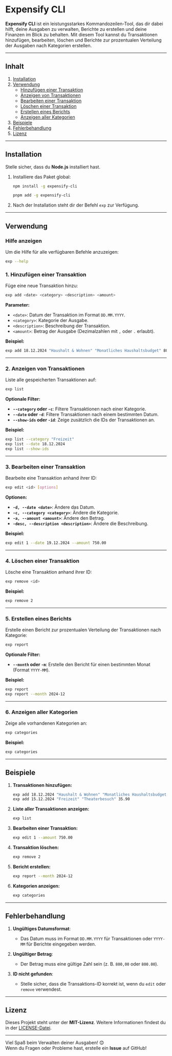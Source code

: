 # **Expensify CLI**

**Expensify CLI** ist ein leistungsstarkes Kommandozeilen-Tool, das dir dabei hilft, deine Ausgaben zu verwalten, Berichte zu erstellen und deine Finanzen im Blick zu behalten. Mit diesem Tool kannst du Transaktionen hinzufügen, bearbeiten, löschen und Berichte zur prozentualen Verteilung der Ausgaben nach Kategorien erstellen.

---

## **Inhalt**

1. [Installation](#installation)
2. [Verwendung](#verwendung)
   - [Hinzufügen einer Transaktion](#hinzufügen-einer-transaktion)
   - [Anzeigen von Transaktionen](#anzeigen-von-transaktionen)
   - [Bearbeiten einer Transaktion](#bearbeiten-einer-transaktion)
   - [Löschen einer Transaktion](#löschen-einer-transaktion)
   - [Erstellen eines Berichts](#erstellen-eines-berichts)
   - [Anzeigen aller Kategorien](#anzeigen-aller-kategorien)
3. [Beispiele](#beispiele)
4. [Fehlerbehandlung](#fehlerbehandlung)
5. [Lizenz](#lizenz)

---

## **Installation**

Stelle sicher, dass du **Node.js** installiert hast.

1. Installiere das Paket global:

   ```bash
   npm install -g expensify-cli

   pnpm add -g expensify-cli
   ```

2. Nach der Installation steht dir der Befehl `exp` zur Verfügung.

---

## **Verwendung**

### **Hilfe anzeigen**

Um die Hilfe für alle verfügbaren Befehle anzuzeigen:

```bash
exp --help
```

### **1. Hinzufügen einer Transaktion**

Füge eine neue Transaktion hinzu:

```bash
exp add <date> <category> <description> <amount>
```

**Parameter:**

- `<date>`: Datum der Transaktion im Format `DD.MM.YYYY`.
- `<category>`: Kategorie der Ausgabe.
- `<description>`: Beschreibung der Transaktion.
- `<amount>`: Betrag der Ausgabe (Dezimalzahlen mit `,` oder `.` erlaubt).

**Beispiel:**

```bash
exp add 18.12.2024 "Haushalt & Wohnen" "Monatliches Haushaltsbudget" 800,00
```

---

### **2. Anzeigen von Transaktionen**

Liste alle gespeicherten Transaktionen auf:

```bash
exp list
```

**Optionale Filter:**

- **`--category` oder `-c`**: Filtere Transaktionen nach einer Kategorie.
- **`--date` oder `-d`**: Filtere Transaktionen nach einem bestimmten Datum.
- **`--show-ids` oder `-id`**: Zeige zusätzlich die IDs der Transaktionen an.

**Beispiel:**

```bash
exp list --category "Freizeit"
exp list --date 18.12.2024
exp list --show-ids
```

---

### **3. Bearbeiten einer Transaktion**

Bearbeite eine Transaktion anhand ihrer ID:

```bash
exp edit <id> [options]
```

**Optionen:**

- **`-d, --date <date>`**: Ändere das Datum.
- **`-c, --category <category>`**: Ändere die Kategorie.
- **`-a, --amount <amount>`**: Ändere den Betrag.
- **`-desc, --description <description>`**: Ändere die Beschreibung.

**Beispiel:**

```bash
exp edit 1 --date 19.12.2024 --amount 750.00
```

---

### **4. Löschen einer Transaktion**

Lösche eine Transaktion anhand ihrer ID:

```bash
exp remove <id>
```

**Beispiel:**

```bash
exp remove 2
```

---

### **5. Erstellen eines Berichts**

Erstelle einen Bericht zur prozentualen Verteilung der Transaktionen nach Kategorie:

```bash
exp report
```

**Optionale Filter:**

- **`--month` oder `-m`**: Erstelle den Bericht für einen bestimmten Monat (Format `YYYY-MM`).

**Beispiel:**

```bash
exp report
exp report --month 2024-12
```

---

### **6. Anzeigen aller Kategorien**

Zeige alle vorhandenen Kategorien an:

```bash
exp categories
```

**Beispiel:**

```bash
exp categories
```

---

## **Beispiele**

1. **Transaktionen hinzufügen:**

   ```bash
   exp add 18.12.2024 "Haushalt & Wohnen" "Monatliches Haushaltsbudget" 800,00
   exp add 15.12.2024 "Freizeit" "Theaterbesuch" 35.90
   ```

2. **Liste aller Transaktionen anzeigen:**

   ```bash
   exp list
   ```

3. **Bearbeiten einer Transaktion:**

   ```bash
   exp edit 1 --amount 750.00
   ```

4. **Transaktion löschen:**

   ```bash
   exp remove 2
   ```

5. **Bericht erstellen:**

   ```bash
   exp report --month 2024-12
   ```

6. **Kategorien anzeigen:**
   ```bash
   exp categories
   ```

---

## **Fehlerbehandlung**

1. **Ungültiges Datumsformat**:

   - Das Datum muss im Format `DD.MM.YYYY` für Transaktionen oder `YYYY-MM` für Berichte eingegeben werden.

2. **Ungültiger Betrag**:

   - Der Betrag muss eine gültige Zahl sein (z. B. `800,00` oder `800.00`).

3. **ID nicht gefunden**:
   - Stelle sicher, dass die Transaktions-ID korrekt ist, wenn du `edit` oder `remove` verwendest.

---

## **Lizenz**

Dieses Projekt steht unter der **MIT-Lizenz**. Weitere Informationen findest du in der [LICENSE-Datei](./LICENSE).

---

Viel Spaß beim Verwalten deiner Ausgaben! 😊  
Wenn du Fragen oder Probleme hast, erstelle ein **Issue** auf GitHub!
